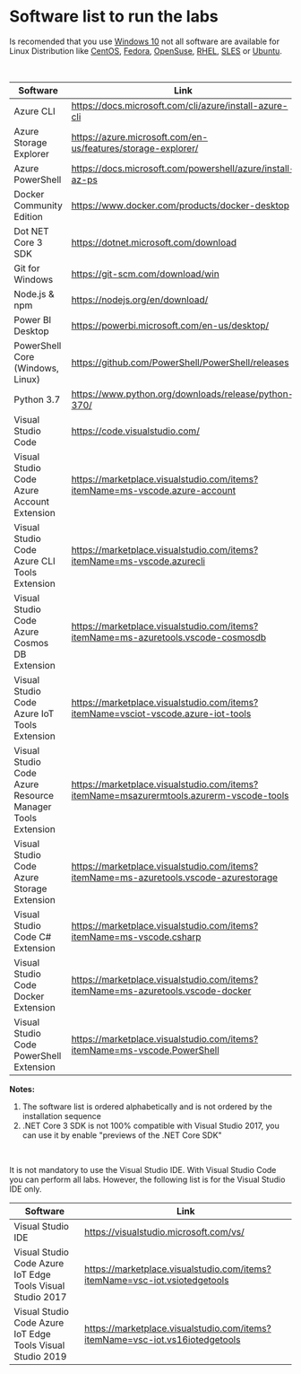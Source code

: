 # Software list to run the labs 

Is recomended that you use [Windows 10](https://www.microsoft.com/software-download/windows10) not all software are available for Linux Distribution like [CentOS](https://www.centos.org/), [Fedora](https://getfedora.org/), [OpenSuse](https://www.opensuse.org/), [RHEL](https://www.redhat.com/en/technologies/linux-platforms/enterprise-linux), [SLES](https://www.suse.com/products/server/) or [Ubuntu](https://ubuntu.com/). 

<br>

| Software | Link |
| --- | --- |
| Azure CLI | https://docs.microsoft.com/cli/azure/install-azure-cli |
| Azure Storage Explorer | https://azure.microsoft.com/en-us/features/storage-explorer/ |
| Azure PowerShell | https://docs.microsoft.com/powershell/azure/install-az-ps |
| Docker Community Edition | https://www.docker.com/products/docker-desktop |
| Dot NET Core 3 SDK | https://dotnet.microsoft.com/download |
| Git for Windows | https://git-scm.com/download/win |
| Node.js & npm | https://nodejs.org/en/download/ |
| Power BI Desktop | https://powerbi.microsoft.com/en-us/desktop/ |
| PowerShell Core (Windows, Linux) | https://github.com/PowerShell/PowerShell/releases |
| Python 3.7| https://www.python.org/downloads/release/python-370/ |
| Visual Studio Code | https://code.visualstudio.com/ |
| Visual Studio Code Azure Account Extension | https://marketplace.visualstudio.com/items?itemName=ms-vscode.azure-account |
| Visual Studio Code Azure CLI Tools Extension | https://marketplace.visualstudio.com/items?itemName=ms-vscode.azurecli 
| Visual Studio Code Azure Cosmos DB Extension | https://marketplace.visualstudio.com/items?itemName=ms-azuretools.vscode-cosmosdb |
| Visual Studio Code Azure IoT Tools Extension | https://marketplace.visualstudio.com/items?itemName=vsciot-vscode.azure-iot-tools|
| Visual Studio Code Azure Resource Manager Tools Extension | https://marketplace.visualstudio.com/items?itemName=msazurermtools.azurerm-vscode-tools |
| Visual Studio Code Azure Storage Extension | https://marketplace.visualstudio.com/items?itemName=ms-azuretools.vscode-azurestorage |
| Visual Studio Code C# Extension | https://marketplace.visualstudio.com/items?itemName=ms-vscode.csharp |
| Visual Studio Code Docker Extension | https://marketplace.visualstudio.com/items?itemName=ms-azuretools.vscode-docker |
| Visual Studio Code PowerShell Extension | https://marketplace.visualstudio.com/items?itemName=ms-vscode.PowerShell |


**Notes:**
 1. The software list is ordered alphabetically and is not ordered by the installation sequence
 2. .NET Core 3 SDK is not 100% compatible with Visual Studio 2017, you can use it by enable "previews of the .NET Core SDK"
 
 

<br>

It is not mandatory to use the Visual Studio IDE.
With Visual Studio Code you can perform all labs. However, the following list is for the Visual Studio IDE only.
 
| Software | Link |
| --- | --- |
| Visual Studio IDE  | https://visualstudio.microsoft.com/vs/
| Visual Studio Code Azure IoT Edge Tools Visual Studio 2017 | https://marketplace.visualstudio.com/items?itemName=vsc-iot.vsiotedgetools |
| Visual Studio Code Azure IoT Edge Tools Visual Studio 2019 | https://marketplace.visualstudio.com/items?itemName=vsc-iot.vs16iotedgetools |
